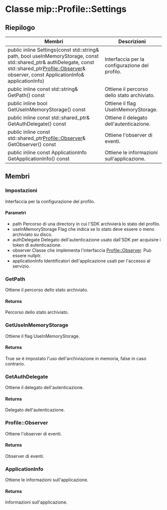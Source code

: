 # <a name="class-mipprofilesettings"></a>Classe mip::Profile::Settings 
  
## <a name="summary"></a>Riepilogo
 Membri                        | Descrizioni                                
--------------------------------|---------------------------------------------
public inline Settings(const std::string& path, bool useInMemoryStorage, const std::shared_ptr<AuthDelegate>& authDelegate, const std::shared_ptr<Profile::Observer>& observer, const ApplicationInfo& applicationInfo)  |  Interfaccia per la configurazione del profilo.
public inline const std::string& GetPath() const  |  Ottiene il percorso dello stato archiviato.
public inline bool GetUseInMemoryStorage() const  |  Ottiene il flag UseInMemoryStorage.
public inline const std::shared_ptr<AuthDelegate>& GetAuthDelegate() const  |  Ottiene il delegato dell'autenticazione.
public inline const std::shared_ptr<Profile::Observer>& GetObserver() const  |  Ottiene l'observer di eventi.
public inline const ApplicationInfo GetApplicationInfo() const  |  Ottiene le informazioni sull'applicazione.
  
## <a name="members"></a>Membri
  
### <a name="settings"></a>Impostazioni
Interfaccia per la configurazione del profilo.
  
#### <a name="parameters"></a>Parametri
* path Percorso di una directory in cui l'SDK archivierà lo stato del profilo. 
* useInMemoryStorage Flag che indica se lo stato deve essere o meno archiviato su disco. 
* authDelegate Delegato dell'autenticazione usato dall'SDK per acquisire i token di autenticazione. 
* observer Classe che implementa l'interfaccia [Profile::Observer](#classmip_1_1_profile_1_1_observer). Può essere nullptr. 
* applicationInfo Identificatori dell'applicazione usati per l'accesso al servizio.
  
### <a name="getpath"></a>GetPath
Ottiene il percorso dello stato archiviato.
  
#### <a name="returns"></a>Returns
Percorso dello stato archiviato.
  
### <a name="getuseinmemorystorage"></a>GetUseInMemoryStorage
Ottiene il flag UseInMemoryStorage.
  
#### <a name="returns"></a>Returns
True se è impostato l'uso dell'archiviazione in memoria, false in caso contrario.
  
### <a name="getauthdelegate"></a>GetAuthDelegate
Ottiene il delegato dell'autenticazione.
  
#### <a name="returns"></a>Returns
Delegato dell'autenticazione.
  
### <a name="profileobserver"></a>Profile::Observer
Ottiene l'observer di eventi.
  
#### <a name="returns"></a>Returns
Observer di eventi.
  
### <a name="applicationinfo"></a>ApplicationInfo
Ottiene le informazioni sull'applicazione.
  
#### <a name="returns"></a>Returns
Informazioni sull'applicazione.